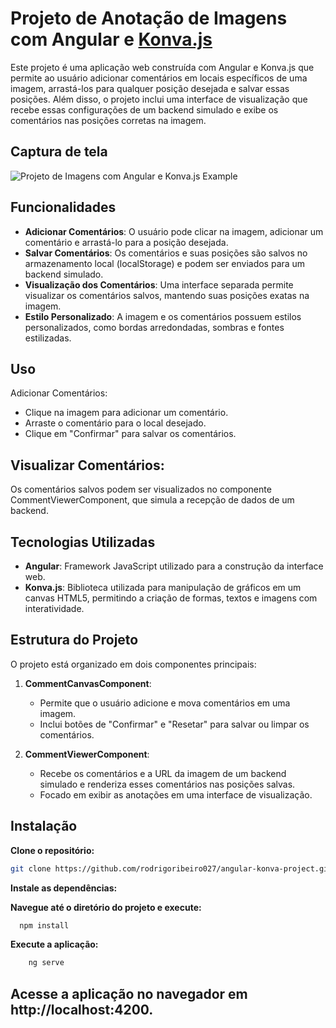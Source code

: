 # Projeto de Anotação de Imagens com Angular e  <a href="https://konvajs.org/index.html">Konva.js</a>

Este projeto é uma aplicação web construída com Angular e Konva.js que permite ao usuário adicionar comentários em locais específicos de uma imagem, arrastá-los para qualquer posição desejada e salvar essas posições. Além disso, o projeto inclui uma interface de visualização que recebe essas configurações de um backend simulado e exibe os comentários nas posições corretas na imagem.

## Captura de tela

![Projeto de Imagens com Angular e Konva.js Example](https://github.com/rodrigoribeiro027/)

## Funcionalidades

- **Adicionar Comentários**: O usuário pode clicar na imagem, adicionar um comentário e arrastá-lo para a posição desejada.
- **Salvar Comentários**: Os comentários e suas posições são salvos no armazenamento local (localStorage) e podem ser enviados para um backend simulado.
- **Visualização dos Comentários**: Uma interface separada permite visualizar os comentários salvos, mantendo suas posições exatas na imagem.
- **Estilo Personalizado**: A imagem e os comentários possuem estilos personalizados, como bordas arredondadas, sombras e fontes estilizadas.

## Uso
Adicionar Comentários:

- Clique na imagem para adicionar um comentário.
- Arraste o comentário para o local desejado.
- Clique em "Confirmar" para salvar os comentários.

## Visualizar Comentários:

Os comentários salvos podem ser visualizados no componente CommentViewerComponent, que simula a recepção de dados de um backend.


## Tecnologias Utilizadas

- **Angular**: Framework JavaScript utilizado para a construção da interface web.
- **Konva.js**: Biblioteca utilizada para manipulação de gráficos em um canvas HTML5, permitindo a criação de formas, textos e imagens com interatividade.

## Estrutura do Projeto

O projeto está organizado em dois componentes principais:

1. **CommentCanvasComponent**: 
   - Permite que o usuário adicione e mova comentários em uma imagem.
   - Inclui botões de "Confirmar" e "Resetar" para salvar ou limpar os comentários.

2. **CommentViewerComponent**: 
   - Recebe os comentários e a URL da imagem de um backend simulado e renderiza esses comentários nas posições salvas.
   - Focado em exibir as anotações em uma interface de visualização.

## Instalação

**Clone o repositório:**

   ```bash
   git clone https://github.com/rodrigoribeiro027/angular-konva-project.git
```

**Instale as dependências:**

**Navegue até o diretório do projeto e execute:**
  ```bash
    npm install
  ```
**Execute a aplicação:**

```bash
    ng serve
```

## Acesse a aplicação no navegador em http://localhost:4200.

